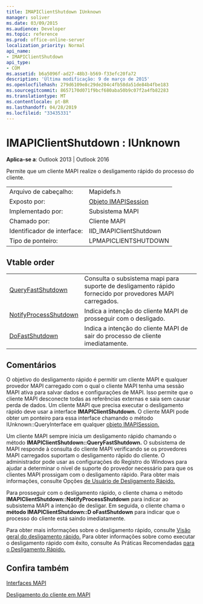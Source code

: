 ```yaml
---
title: IMAPIClientShutdown IUnknown
manager: soliver
ms.date: 03/09/2015
ms.audience: Developer
ms.topic: reference
ms.prod: office-online-server
localization_priority: Normal
api_name:
- IMAPIClientShutdown
api_type:
- COM
ms.assetid: b6a5096f-ad27-48b3-b569-f33efc20fa72
description: 'Última modificação: 9 de março de 2015'
ms.openlocfilehash: 279d6109e8c29de204c4fb58da51de84b4fbe183
ms.sourcegitcommit: 8657170d071f9bcf680aba50b9c07f2a4fb82283
ms.translationtype: MT
ms.contentlocale: pt-BR
ms.lasthandoff: 04/28/2019
ms.locfileid: "33435331"
---
```

# <a name="imapiclientshutdown--iunknown"></a>IMAPIClientShutdown : IUnknown

  
  
**Aplica-se a**: Outlook 2013 | Outlook 2016 
  
Permite que um cliente MAPI realize o desligamento rápido do processo do cliente. 
  
|||
|:-----|:-----|
|Arquivo de cabeçalho:  <br/> |Mapidefs.h  <br/> |
|Exposto por:  <br/> |[Objeto IMAPISession](imapisessioniunknown.md)  <br/> |
|Implementado por:  <br/> |Subsistema MAPI  <br/> |
|Chamado por:  <br/> |Cliente MAPI  <br/> |
|Identificador de interface:  <br/> |IID_IMAPIClientShutdown  <br/> |
|Tipo de ponteiro:  <br/> |LPMAPICLIENTSHUTDOWN  <br/> |
   
## <a name="vtable-order"></a>Vtable order

|||
|:-----|:-----|
|[QueryFastShutdown](imapiclientshutdown-queryfastshutdown.md) <br/> |Consulta o subsistema mapi para suporte de desligamento rápido fornecido por provedores MAPI carregados.  <br/> |
|[NotifyProcessShutdown](imapiclientshutdown-notifyprocessshutdown.md) <br/> |Indica a intenção do cliente MAPI de prosseguir com o desligado.  <br/> |
|[DoFastShutdown](imapiclientshutdown-dofastshutdown.md) <br/> |Indica a intenção do cliente MAPI de sair do processo de cliente imediatamente.  <br/> |
   
## <a name="remarks"></a>Comentários

O objetivo do desligamento rápido é permitir um cliente MAPI e qualquer provedor MAPI carregado com o qual o cliente MAPI tenha uma sessão MAPI ativa para salvar dados e configurações de MAPI. Isso permite que o cliente MAPI desconecte todas as referências externas e saia sem causar perda de dados. Um cliente MAPI que precisa executar o desligamento rápido deve usar a interface **IMAPIClientShutdown.** O cliente MAPI pode obter um ponteiro para essa interface chamando o método IUnknown::QueryInterface em qualquer [objeto IMAPISession.](imapisessioniunknown.md) 
  
Um cliente MAPI sempre inicia um desligamento rápido chamando o método **IMAPIClientShutdown::QueryFastShutdown.** O subsistema de MAPI responde à consulta do cliente MAPI verificando se os provedores MAPI carregados suportam o desligamento rápido do cliente. O administrador pode usar as configurações do Registro do Windows para ajudar a determinar o nível de suporte do provedor necessário para que os clientes MAPI prossigam com o desligamento rápido. Para obter mais informações, consulte Opções [de Usuário de Desligamento Rápido.](fast-shutdown-user-options.md)
  
Para prosseguir com o desligamento rápido, o cliente chama o método **IMAPIClientShutdown::NotifyProcessShutdown** para indicar ao subsistema MAPI a intenção de desligar. Em seguida, o cliente chama o **método IMAPIClientShutdown::D oFastShutdown** para indicar que o processo do cliente está saindo imediatamente. 
  
Para obter mais informações sobre o desligamento rápido, consulte [Visão geral do desligamento rápido.](fast-shutdown-overview.md) Para obter informações sobre como executar o desligamento rápido com êxito, consulte As Práticas Recomendadas [para o Desligamento Rápido.](best-practices-for-fast-shutdown.md)
  
## <a name="see-also"></a>Confira também



[Interfaces MAPI](mapi-interfaces.md)
  
[Desligamento do cliente em MAPI](client-shutdown-in-mapi.md)

